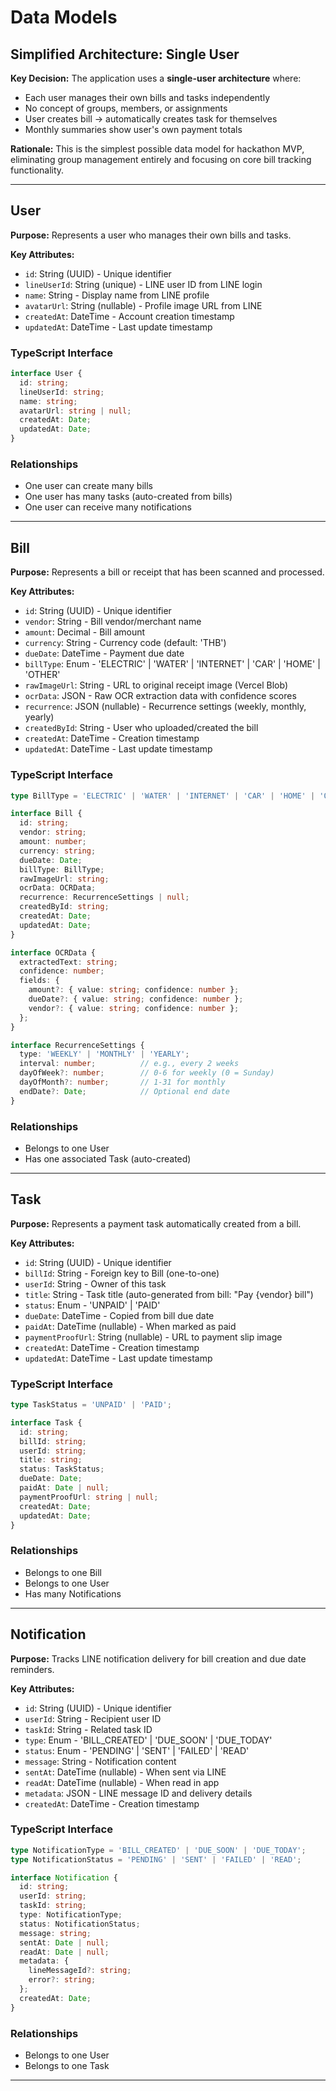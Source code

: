 # Data Models

## Simplified Architecture: Single User

**Key Decision:** The application uses a **single-user architecture** where:
- Each user manages their own bills and tasks independently
- No concept of groups, members, or assignments
- User creates bill → automatically creates task for themselves
- Monthly summaries show user's own payment totals

**Rationale:** This is the simplest possible data model for hackathon MVP, eliminating group management entirely and focusing on core bill tracking functionality.

---

## User

**Purpose:** Represents a user who manages their own bills and tasks.

**Key Attributes:**
- `id`: String (UUID) - Unique identifier
- `lineUserId`: String (unique) - LINE user ID from LINE login
- `name`: String - Display name from LINE profile
- `avatarUrl`: String (nullable) - Profile image URL from LINE
- `createdAt`: DateTime - Account creation timestamp
- `updatedAt`: DateTime - Last update timestamp

### TypeScript Interface

```typescript
interface User {
  id: string;
  lineUserId: string;
  name: string;
  avatarUrl: string | null;
  createdAt: Date;
  updatedAt: Date;
}
```

### Relationships

- One user can create many bills
- One user has many tasks (auto-created from bills)
- One user can receive many notifications

---

## Bill

**Purpose:** Represents a bill or receipt that has been scanned and processed.

**Key Attributes:**
- `id`: String (UUID) - Unique identifier
- `vendor`: String - Bill vendor/merchant name
- `amount`: Decimal - Bill amount
- `currency`: String - Currency code (default: 'THB')
- `dueDate`: DateTime - Payment due date
- `billType`: Enum - 'ELECTRIC' | 'WATER' | 'INTERNET' | 'CAR' | 'HOME' | 'OTHER'
- `rawImageUrl`: String - URL to original receipt image (Vercel Blob)
- `ocrData`: JSON - Raw OCR extraction data with confidence scores
- `recurrence`: JSON (nullable) - Recurrence settings (weekly, monthly, yearly)
- `createdById`: String - User who uploaded/created the bill
- `createdAt`: DateTime - Creation timestamp
- `updatedAt`: DateTime - Last update timestamp

### TypeScript Interface

```typescript
type BillType = 'ELECTRIC' | 'WATER' | 'INTERNET' | 'CAR' | 'HOME' | 'OTHER';

interface Bill {
  id: string;
  vendor: string;
  amount: number;
  currency: string;
  dueDate: Date;
  billType: BillType;
  rawImageUrl: string;
  ocrData: OCRData;
  recurrence: RecurrenceSettings | null;
  createdById: string;
  createdAt: Date;
  updatedAt: Date;
}

interface OCRData {
  extractedText: string;
  confidence: number;
  fields: {
    amount?: { value: string; confidence: number };
    dueDate?: { value: string; confidence: number };
    vendor?: { value: string; confidence: number };
  };
}

interface RecurrenceSettings {
  type: 'WEEKLY' | 'MONTHLY' | 'YEARLY';
  interval: number;          // e.g., every 2 weeks
  dayOfWeek?: number;        // 0-6 for weekly (0 = Sunday)
  dayOfMonth?: number;       // 1-31 for monthly
  endDate?: Date;            // Optional end date
}
```

### Relationships

- Belongs to one User
- Has one associated Task (auto-created)

---

## Task

**Purpose:** Represents a payment task automatically created from a bill.

**Key Attributes:**
- `id`: String (UUID) - Unique identifier
- `billId`: String - Foreign key to Bill (one-to-one)
- `userId`: String - Owner of this task
- `title`: String - Task title (auto-generated from bill: "Pay {vendor} bill")
- `status`: Enum - 'UNPAID' | 'PAID'
- `dueDate`: DateTime - Copied from bill due date
- `paidAt`: DateTime (nullable) - When marked as paid
- `paymentProofUrl`: String (nullable) - URL to payment slip image
- `createdAt`: DateTime - Creation timestamp
- `updatedAt`: DateTime - Last update timestamp

### TypeScript Interface

```typescript
type TaskStatus = 'UNPAID' | 'PAID';

interface Task {
  id: string;
  billId: string;
  userId: string;
  title: string;
  status: TaskStatus;
  dueDate: Date;
  paidAt: Date | null;
  paymentProofUrl: string | null;
  createdAt: Date;
  updatedAt: Date;
}
```

### Relationships

- Belongs to one Bill
- Belongs to one User
- Has many Notifications

---

## Notification

**Purpose:** Tracks LINE notification delivery for bill creation and due date reminders.

**Key Attributes:**
- `id`: String (UUID) - Unique identifier
- `userId`: String - Recipient user ID
- `taskId`: String - Related task ID
- `type`: Enum - 'BILL_CREATED' | 'DUE_SOON' | 'DUE_TODAY'
- `status`: Enum - 'PENDING' | 'SENT' | 'FAILED' | 'READ'
- `message`: String - Notification content
- `sentAt`: DateTime (nullable) - When sent via LINE
- `readAt`: DateTime (nullable) - When read in app
- `metadata`: JSON - LINE message ID and delivery details
- `createdAt`: DateTime - Creation timestamp

### TypeScript Interface

```typescript
type NotificationType = 'BILL_CREATED' | 'DUE_SOON' | 'DUE_TODAY';
type NotificationStatus = 'PENDING' | 'SENT' | 'FAILED' | 'READ';

interface Notification {
  id: string;
  userId: string;
  taskId: string;
  type: NotificationType;
  status: NotificationStatus;
  message: string;
  sentAt: Date | null;
  readAt: Date | null;
  metadata: {
    lineMessageId?: string;
    error?: string;
  };
  createdAt: Date;
}
```

### Relationships

- Belongs to one User
- Belongs to one Task

---
